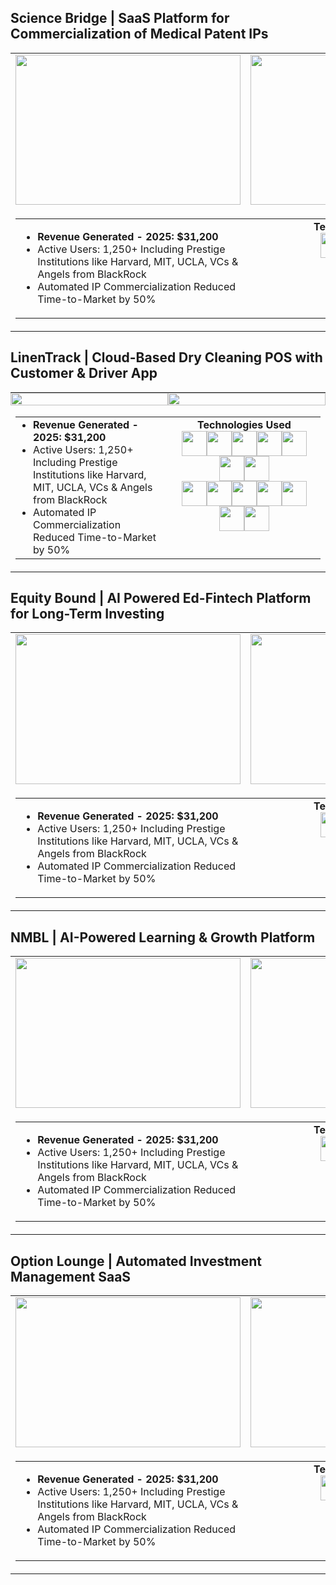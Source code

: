 ## Science Bridge | SaaS Platform for Commercialization of Medical Patent IPs

<table>
<tr>
  <td align="center">
    <img src="https://github.com/user-attachments/assets/bf6ad4e3-3954-4bd2-bb47-6cc4f064eda8" width="360" height="240">
  </td>
  <td align="center">
    <img src="https://github.com/user-attachments/assets/f2f3b81b-7db3-4e29-8e84-26fcb651d943" width="360" height="240">
  </td>
</tr>
<tr>
  <td colspan="2">
    <table width="100%">
      <tr>
        <td width="50%" align="left" valign="top">
          <ul>
            <li><strong>Revenue Generated - 2025: $31,200</strong></li>
            <li>Active Users: 1,250+ Including Prestige Institutions like Harvard, MIT, UCLA, VCs & Angels from BlackRock</li>
            <li>Automated IP Commercialization Reduced Time-to-Market by 50%</li>
          </ul>
        </td>
        <td width="50%" align="center" valign="top">
          <strong>Technologies Used</strong>
          <br>
          <img src="https://skillicons.dev/icons?i=react" height="40">
          <img src="https://skillicons.dev/icons?i=nextjs" height="40">
          <img src="https://skillicons.dev/icons?i=tailwind" height="40">
        </td>
      </tr>
    </table>
  </td>
</tr>
</table>

## LinenTrack | Cloud-Based Dry Cleaning POS with Customer & Driver App

<table width="100%" cellspacing="0" cellpadding="0" style="border-collapse: collapse;">
<tr>
  <td align="center" width="50%" style="padding: 0;">
    <img src="https://github.com/user-attachments/assets/1e0d6ae8-1152-4ecc-b540-4fe6acd4c6da" width="100%" style="max-width: 360px; height: auto;">
  </td>
  <td align="center" width="50%" style="padding: 0;">
    <img src="https://github.com/user-attachments/assets/e3404837-1f69-4085-a962-83219a4999cf" width="100%" style="max-width: 360px; height: auto;">
  </td>
</tr>
<tr>
  <td colspan="2">
    <table width="100%" cellspacing="0" cellpadding="8" style="border-collapse: collapse;">
      <tr>
        <td width="50%" align="left" valign="top">
          <ul style="margin: 0; padding-left: 20px;">
            <li><strong>Revenue Generated - 2025: $31,200</strong></li>
            <li>Active Users: 1,250+ Including Prestige Institutions like Harvard, MIT, UCLA, VCs & Angels from BlackRock</li>
            <li>Automated IP Commercialization Reduced Time-to-Market by 50%</li>
          </ul>
        </td>
        <td width="50%" align="center" valign="top">
          <strong>Technologies Used</strong><br>
          <div style="display:flex; flex-wrap:wrap; justify-content:center; gap:0; max-width:100%;">
            <img src="https://skillicons.dev/icons?i=react" height="40" style="margin:0;"><img src="https://skillicons.dev/icons?i=nextjs" height="40" style="margin:0;"><img src="https://skillicons.dev/icons?i=tailwind" height="40" style="margin:0;"><img src="https://skillicons.dev/icons?i=typescript" height="40" style="margin:0;"><img src="https://skillicons.dev/icons?i=firebase" height="40" style="margin:0;"><img src="https://skillicons.dev/icons?i=vercel" height="40" style="margin:0;"><img src="https://skillicons.dev/icons?i=docker" height="40" style="margin:0;">
          </div>
          <div style="display:flex; flex-wrap:wrap; justify-content:center; gap:0; max-width:100%;">
            <img src="https://skillicons.dev/icons?i=kubernetes" height="40" style="margin:0;"><img src="https://skillicons.dev/icons?i=cloudflare" height="40" style="margin:0;"><img src="https://skillicons.dev/icons?i=googlecloud" height="40" style="margin:0;"><img src="https://skillicons.dev/icons?i=nodejs" height="40" style="margin:0;"><img src="https://skillicons.dev/icons?i=express" height="40" style="margin:0;"><img src="https://skillicons.dev/icons?i=git" height="40" style="margin:0;"><img src="https://skillicons.dev/icons?i=github" height="40" style="margin:0;">
          </div>
        </td>
      </tr>
    </table>
  </td>
</tr>
</table>

## Equity Bound | AI Powered Ed-Fintech Platform for Long-Term Investing

<table>
<tr>
  <td align="center">
    <img src="https://github.com/user-attachments/assets/8be1c5fd-2ad0-4678-b367-cc8116a7557e" width="360" height="240">
  </td>
  <td align="center">
    <img src="https://github.com/user-attachments/assets/efb35a74-5a2d-4f38-884a-52023e268126" width="360" height="240">
  </td>
</tr>
<tr>
  <td colspan="2">
    <table width="100%">
      <tr>
        <td width="50%" align="left" valign="top">
          <ul>
            <li><strong>Revenue Generated - 2025: $31,200</strong></li>
            <li>Active Users: 1,250+ Including Prestige Institutions like Harvard, MIT, UCLA, VCs & Angels from BlackRock</li>
            <li>Automated IP Commercialization Reduced Time-to-Market by 50%</li>
          </ul>
        </td>
        <td width="50%" align="center" valign="top">
          <strong>Technologies Used</strong>
          <br>
          <img src="https://skillicons.dev/icons?i=react" height="40">
          <img src="https://skillicons.dev/icons?i=nextjs" height="40">
          <img src="https://skillicons.dev/icons?i=tailwind" height="40">
        </td>
      </tr>
    </table>
  </td>
</tr>
</table>

## NMBL | AI-Powered Learning & Growth Platform

<table>
<tr>
  <td align="center">
    <img src="https://github.com/user-attachments/assets/b88bfd50-6d83-450d-ad14-b1631adcf040" width="360" height="240">
  </td>
  <td align="center">
    <img src="https://github.com/user-attachments/assets/3fd6e8fa-ec6d-41b6-ac4e-c08173269e86" width="360" height="240">
  </td>
</tr>
<tr>
  <td colspan="2">
    <table width="100%">
      <tr>
        <td width="50%" align="left" valign="top">
          <ul>
            <li><strong>Revenue Generated - 2025: $31,200</strong></li>
            <li>Active Users: 1,250+ Including Prestige Institutions like Harvard, MIT, UCLA, VCs & Angels from BlackRock</li>
            <li>Automated IP Commercialization Reduced Time-to-Market by 50%</li>
          </ul>
        </td>
        <td width="50%" align="center" valign="top">
          <strong>Technologies Used</strong>
          <br>
          <img src="https://skillicons.dev/icons?i=react" height="40">
          <img src="https://skillicons.dev/icons?i=nextjs" height="40">
          <img src="https://skillicons.dev/icons?i=tailwind" height="40">
        </td>
      </tr>
    </table>
  </td>
</tr>
</table>

## Option Lounge | Automated Investment Management SaaS

<table>
<tr>
  <td align="center">
    <img src="https://github.com/user-attachments/assets/a37839ea-0913-4fed-9ca5-a32df7bf5ada" width="360" height="240">
  </td>
  <td align="center">
    <img src="https://github.com/user-attachments/assets/8a18f0e8-e0f8-42a4-9543-a9db6a9af61c" width="360" height="240">
  </td>
</tr>
<tr>
  <td colspan="2">
    <table width="100%">
      <tr>
        <td width="50%" align="left" valign="top">
          <ul>
            <li><strong>Revenue Generated - 2025: $31,200</strong></li>
            <li>Active Users: 1,250+ Including Prestige Institutions like Harvard, MIT, UCLA, VCs & Angels from BlackRock</li>
            <li>Automated IP Commercialization Reduced Time-to-Market by 50%</li>
          </ul>
        </td>
        <td width="50%" align="center" valign="top">
          <strong>Technologies Used</strong>
          <br>
          <img src="https://skillicons.dev/icons?i=react" height="40">
          <img src="https://skillicons.dev/icons?i=nextjs" height="40">
          <img src="https://skillicons.dev/icons?i=tailwind" height="40">
        </td>
      </tr>
    </table>
  </td>
</tr>
</table>
